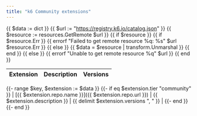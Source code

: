 ```yaml
---
title: "k6 Community extensions"
---
```


{{ $data := dict }}
{{ $url := "https://registry.k6.io/catalog.json" }}
{{ $resource := resources.GetRemote $url }}
{{ if $resource }}
  {{ if $resource.Err }}
    {{ errorf "Failed to get remote resource %q: %s" $url $resource.Err }}
  {{ else }}
    {{ $data = $resource | transform.Unmarshal }}
  {{ end }}
{{ else }}
  {{ errorf "Unable to get remote resource %q" $url }}
{{ end }}

| Extension | Description | Versions |
| --------- | ----------- | -------- |
{{- range $key, $extension := $data }}
{{- if eq $extension.tier "community" }}
| [{{ $extension.repo.name }}]({{ $extension.repo.url }}) | {{ $extension.description }} | {{ delimit $extension.versions ", " }} |
{{- end }}
{{- end }}
